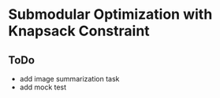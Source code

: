 # Submodular Optimization with Knapsack Constraint

## ToDo
+ add image summarization task
+ add mock test